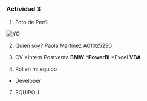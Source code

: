 ### Actividad 3

1. Foto de Perfil

![YO](/images/IMG_9764")

2. Quien soy?
  Paola Martinez
  A01025290
  
3. CV
  *Intern Postventa __BMW__
  *__PowerBI__
  *Excel __VBA__
  
5. Rol en mi equipo
  * Developer
  
7. EQUIPO 1

